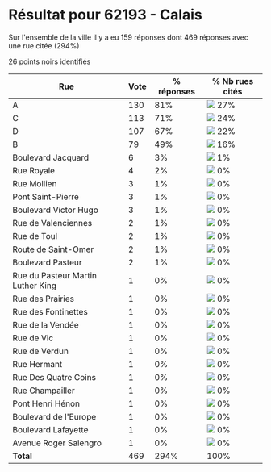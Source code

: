 # Résultat pour 62193 - Calais

Sur l'ensemble de la ville il y a eu 159 réponses dont 469 réponses avec une rue citée (294%)

26 points noirs identifiés

| Rue | Vote | % réponses | % Nb rues cités|
|-----|------|------------|----------------|
| A | 130 | 81% | <img src="../../img/bar_27.gif" />&nbsp;27%|
| C | 113 | 71% | <img src="../../img/bar_24.gif" />&nbsp;24%|
| D | 107 | 67% | <img src="../../img/bar_22.gif" />&nbsp;22%|
| B | 79 | 49% | <img src="../../img/bar_16.gif" />&nbsp;16%|
| Boulevard Jacquard | 6 | 3% | <img src="../../img/bar_1.gif" />&nbsp;1%|
| Rue Royale | 4 | 2% | <img src="../../img/bar_0.gif" />&nbsp;0%|
| Rue Mollien | 3 | 1% | <img src="../../img/bar_0.gif" />&nbsp;0%|
| Pont Saint-Pierre | 3 | 1% | <img src="../../img/bar_0.gif" />&nbsp;0%|
| Boulevard Victor Hugo | 3 | 1% | <img src="../../img/bar_0.gif" />&nbsp;0%|
| Rue de Valenciennes | 2 | 1% | <img src="../../img/bar_0.gif" />&nbsp;0%|
| Rue de Toul | 2 | 1% | <img src="../../img/bar_0.gif" />&nbsp;0%|
| Route de Saint-Omer | 2 | 1% | <img src="../../img/bar_0.gif" />&nbsp;0%|
| Boulevard Pasteur | 2 | 1% | <img src="../../img/bar_0.gif" />&nbsp;0%|
| Rue du Pasteur Martin Luther King | 1 | 0% | <img src="../../img/bar_0.gif" />&nbsp;0%|
| Rue des Prairies | 1 | 0% | <img src="../../img/bar_0.gif" />&nbsp;0%|
| Rue des Fontinettes | 1 | 0% | <img src="../../img/bar_0.gif" />&nbsp;0%|
| Rue de la Vendée | 1 | 0% | <img src="../../img/bar_0.gif" />&nbsp;0%|
| Rue de Vic | 1 | 0% | <img src="../../img/bar_0.gif" />&nbsp;0%|
| Rue de Verdun | 1 | 0% | <img src="../../img/bar_0.gif" />&nbsp;0%|
| Rue Hermant | 1 | 0% | <img src="../../img/bar_0.gif" />&nbsp;0%|
| Rue Des Quatre Coins | 1 | 0% | <img src="../../img/bar_0.gif" />&nbsp;0%|
| Rue Champailler | 1 | 0% | <img src="../../img/bar_0.gif" />&nbsp;0%|
| Pont Henri Hénon | 1 | 0% | <img src="../../img/bar_0.gif" />&nbsp;0%|
| Boulevard de l'Europe | 1 | 0% | <img src="../../img/bar_0.gif" />&nbsp;0%|
| Boulevard Lafayette | 1 | 0% | <img src="../../img/bar_0.gif" />&nbsp;0%|
| Avenue Roger Salengro | 1 | 0% | <img src="../../img/bar_0.gif" />&nbsp;0%|
| **Total** | 469 | 294% | 100%|
